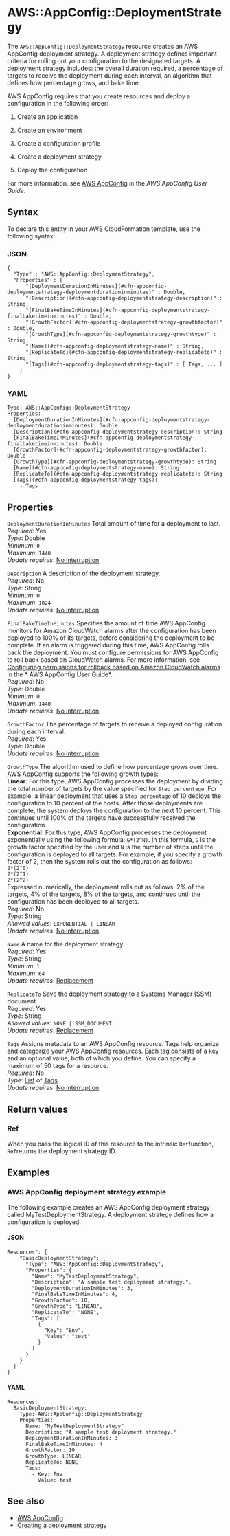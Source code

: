 # AWS::AppConfig::DeploymentStrategy<a name="aws-resource-appconfig-deploymentstrategy"></a>

The `AWS::AppConfig::DeploymentStrategy` resource creates an AWS AppConfig deployment strategy\. A deployment strategy defines important criteria for rolling out your configuration to the designated targets\. A deployment strategy includes: the overall duration required, a percentage of targets to receive the deployment during each interval, an algorithm that defines how percentage grows, and bake time\.

AWS AppConfig requires that you create resources and deploy a configuration in the following order:

1. Create an application

1. Create an environment

1. Create a configuration profile

1. Create a deployment strategy

1. Deploy the configuration

For more information, see [AWS AppConfig](https://docs.aws.amazon.com/appconfig/latest/userguide/what-is-appconfig.html) in the *AWS AppConfig User Guide*\.

## Syntax<a name="aws-resource-appconfig-deploymentstrategy-syntax"></a>

To declare this entity in your AWS CloudFormation template, use the following syntax:

### JSON<a name="aws-resource-appconfig-deploymentstrategy-syntax.json"></a>

```
{
  "Type" : "AWS::AppConfig::DeploymentStrategy",
  "Properties" : {
      "[DeploymentDurationInMinutes](#cfn-appconfig-deploymentstrategy-deploymentdurationinminutes)" : Double,
      "[Description](#cfn-appconfig-deploymentstrategy-description)" : String,
      "[FinalBakeTimeInMinutes](#cfn-appconfig-deploymentstrategy-finalbaketimeinminutes)" : Double,
      "[GrowthFactor](#cfn-appconfig-deploymentstrategy-growthfactor)" : Double,
      "[GrowthType](#cfn-appconfig-deploymentstrategy-growthtype)" : String,
      "[Name](#cfn-appconfig-deploymentstrategy-name)" : String,
      "[ReplicateTo](#cfn-appconfig-deploymentstrategy-replicateto)" : String,
      "[Tags](#cfn-appconfig-deploymentstrategy-tags)" : [ Tags, ... ]
    }
}
```

### YAML<a name="aws-resource-appconfig-deploymentstrategy-syntax.yaml"></a>

```
Type: AWS::AppConfig::DeploymentStrategy
Properties: 
  [DeploymentDurationInMinutes](#cfn-appconfig-deploymentstrategy-deploymentdurationinminutes): Double
  [Description](#cfn-appconfig-deploymentstrategy-description): String
  [FinalBakeTimeInMinutes](#cfn-appconfig-deploymentstrategy-finalbaketimeinminutes): Double
  [GrowthFactor](#cfn-appconfig-deploymentstrategy-growthfactor): Double
  [GrowthType](#cfn-appconfig-deploymentstrategy-growthtype): String
  [Name](#cfn-appconfig-deploymentstrategy-name): String
  [ReplicateTo](#cfn-appconfig-deploymentstrategy-replicateto): String
  [Tags](#cfn-appconfig-deploymentstrategy-tags): 
    - Tags
```

## Properties<a name="aws-resource-appconfig-deploymentstrategy-properties"></a>

`DeploymentDurationInMinutes`  <a name="cfn-appconfig-deploymentstrategy-deploymentdurationinminutes"></a>
Total amount of time for a deployment to last\.  
*Required*: Yes  
*Type*: Double  
*Minimum*: `0`  
*Maximum*: `1440`  
*Update requires*: [No interruption](https://docs.aws.amazon.com/AWSCloudFormation/latest/UserGuide/using-cfn-updating-stacks-update-behaviors.html#update-no-interrupt)

`Description`  <a name="cfn-appconfig-deploymentstrategy-description"></a>
A description of the deployment strategy\.  
*Required*: No  
*Type*: String  
*Minimum*: `0`  
*Maximum*: `1024`  
*Update requires*: [No interruption](https://docs.aws.amazon.com/AWSCloudFormation/latest/UserGuide/using-cfn-updating-stacks-update-behaviors.html#update-no-interrupt)

`FinalBakeTimeInMinutes`  <a name="cfn-appconfig-deploymentstrategy-finalbaketimeinminutes"></a>
Specifies the amount of time AWS AppConfig monitors for Amazon CloudWatch alarms after the configuration has been deployed to 100% of its targets, before considering the deployment to be complete\. If an alarm is triggered during this time, AWS AppConfig rolls back the deployment\. You must configure permissions for AWS AppConfig to roll back based on CloudWatch alarms\. For more information, see [Configuring permissions for rollback based on Amazon CloudWatch alarms](https://docs.aws.amazon.com/appconfig/latest/userguide/getting-started-with-appconfig-cloudwatch-alarms-permissions.html) in the * AWS AppConfig User Guide*\.  
*Required*: No  
*Type*: Double  
*Minimum*: `0`  
*Maximum*: `1440`  
*Update requires*: [No interruption](https://docs.aws.amazon.com/AWSCloudFormation/latest/UserGuide/using-cfn-updating-stacks-update-behaviors.html#update-no-interrupt)

`GrowthFactor`  <a name="cfn-appconfig-deploymentstrategy-growthfactor"></a>
The percentage of targets to receive a deployed configuration during each interval\.  
*Required*: Yes  
*Type*: Double  
*Update requires*: [No interruption](https://docs.aws.amazon.com/AWSCloudFormation/latest/UserGuide/using-cfn-updating-stacks-update-behaviors.html#update-no-interrupt)

`GrowthType`  <a name="cfn-appconfig-deploymentstrategy-growthtype"></a>
The algorithm used to define how percentage grows over time\. AWS AppConfig supports the following growth types:  
 **Linear**: For this type, AWS AppConfig processes the deployment by dividing the total number of targets by the value specified for `Step percentage`\. For example, a linear deployment that uses a `Step percentage` of 10 deploys the configuration to 10 percent of the hosts\. After those deployments are complete, the system deploys the configuration to the next 10 percent\. This continues until 100% of the targets have successfully received the configuration\.  
 **Exponential**: For this type, AWS AppConfig processes the deployment exponentially using the following formula: `G*(2^N)`\. In this formula, `G` is the growth factor specified by the user and `N` is the number of steps until the configuration is deployed to all targets\. For example, if you specify a growth factor of 2, then the system rolls out the configuration as follows:  
 `2*(2^0)`   
 `2*(2^1)`   
 `2*(2^2)`   
Expressed numerically, the deployment rolls out as follows: 2% of the targets, 4% of the targets, 8% of the targets, and continues until the configuration has been deployed to all targets\.  
*Required*: No  
*Type*: String  
*Allowed values*: `EXPONENTIAL | LINEAR`  
*Update requires*: [No interruption](https://docs.aws.amazon.com/AWSCloudFormation/latest/UserGuide/using-cfn-updating-stacks-update-behaviors.html#update-no-interrupt)

`Name`  <a name="cfn-appconfig-deploymentstrategy-name"></a>
A name for the deployment strategy\.  
*Required*: Yes  
*Type*: String  
*Minimum*: `1`  
*Maximum*: `64`  
*Update requires*: [Replacement](https://docs.aws.amazon.com/AWSCloudFormation/latest/UserGuide/using-cfn-updating-stacks-update-behaviors.html#update-replacement)

`ReplicateTo`  <a name="cfn-appconfig-deploymentstrategy-replicateto"></a>
Save the deployment strategy to a Systems Manager \(SSM\) document\.  
*Required*: Yes  
*Type*: String  
*Allowed values*: `NONE | SSM_DOCUMENT`  
*Update requires*: [Replacement](https://docs.aws.amazon.com/AWSCloudFormation/latest/UserGuide/using-cfn-updating-stacks-update-behaviors.html#update-replacement)

`Tags`  <a name="cfn-appconfig-deploymentstrategy-tags"></a>
Assigns metadata to an AWS AppConfig resource\. Tags help organize and categorize your AWS AppConfig resources\. Each tag consists of a key and an optional value, both of which you define\. You can specify a maximum of 50 tags for a resource\.  
*Required*: No  
*Type*: [List](aws-properties-appconfig-deploymentstrategy-tags.md) of [Tags](aws-properties-appconfig-deploymentstrategy-tags.md)  
*Update requires*: [No interruption](https://docs.aws.amazon.com/AWSCloudFormation/latest/UserGuide/using-cfn-updating-stacks-update-behaviors.html#update-no-interrupt)

## Return values<a name="aws-resource-appconfig-deploymentstrategy-return-values"></a>

### Ref<a name="aws-resource-appconfig-deploymentstrategy-return-values-ref"></a>

When you pass the logical ID of this resource to the intrinsic `Ref`function, `Ref`returns the deployment strategy ID\.

## Examples<a name="aws-resource-appconfig-deploymentstrategy--examples"></a>



### AWS AppConfig deployment strategy example<a name="aws-resource-appconfig-deploymentstrategy--examples--_deployment_strategy_example"></a>

The following example creates an AWS AppConfig deployment strategy called MyTestDeploymentStrategy\. A deployment strategy defines how a configuration is deployed\.

#### JSON<a name="aws-resource-appconfig-deploymentstrategy--examples--_deployment_strategy_example--json"></a>

```
Resources": {
    "BasicDeploymentStrategy": {
      "Type": "AWS::AppConfig::DeploymentStrategy",
      "Properties": {
        "Name": "MyTestDeploymentStrategy",
        "Description": "A sample test deployment strategy.",
        "DeploymentDurationInMinutes": 3,
        "FinalBakeTimeInMinutes": 4,
        "GrowthFactor": 10,
        "GrowthType": "LINEAR",
        "ReplicateTo": "NONE",
        "Tags": [
          {
            "Key": "Env",
            "Value": "test"
          }
        ]
      }
    }
  }
}
```

#### YAML<a name="aws-resource-appconfig-deploymentstrategy--examples--_deployment_strategy_example--yaml"></a>

```
Resources:
  BasicDeploymentStrategy:
    Type: AWS::AppConfig::DeploymentStrategy
    Properties:
      Name: "MyTestDeploymentStrategy"
      Description: "A sample test deployment strategy."
      DeploymentDurationInMinutes: 3
      FinalBakeTimeInMinutes: 4
      GrowthFactor: 10
      GrowthType: LINEAR
      ReplicateTo: NONE
      Tags:
        - Key: Env
          Value: test
```

## See also<a name="aws-resource-appconfig-deploymentstrategy--seealso"></a>
+  [AWS AppConfig](https://docs.aws.amazon.com/appconfig/latest/userguide/what-is-appconfig.html) 
+  [Creating a deployment strategy](https://docs.aws.amazon.com/systems-manager/latest/userguide/appconfig-creating-deployment-strategy.html)